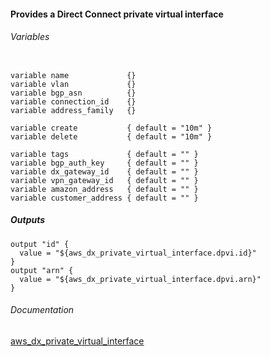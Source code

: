 #### Provides a Direct Connect private virtual interface


###### Variables
```

variable name             {}
variable vlan             {}
variable bgp_asn          {}
variable connection_id    {}
variable address_family   {}

variable create           { default = "10m" }
variable delete           { default = "10m" }

variable tags             { default = "" }
variable bgp_auth_key     { default = "" }
variable dx_gateway_id    { default = "" }
variable vpn_gateway_id   { default = "" }
variable amazon_address   { default = "" }
variable customer_address { default = "" }

```

##### Outputs
```
output "id" {
  value = "${aws_dx_private_virtual_interface.dpvi.id}"
}
output "arn" {
  value = "${aws_dx_private_virtual_interface.dpvi.arn}"
}
```

###### Documentation
[aws_dx_private_virtual_interface](https://www.terraform.io/docs/providers/aws/r/dx_private_virtual_interface.html)
